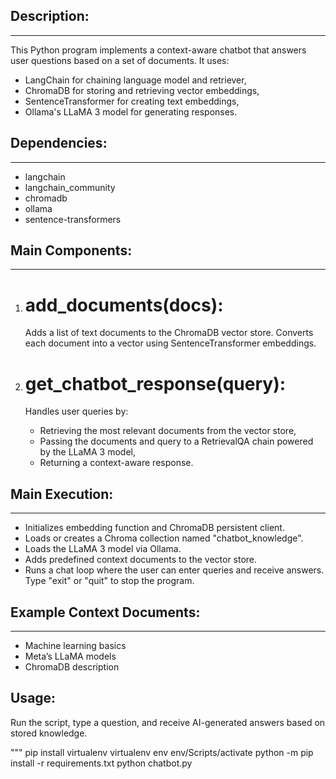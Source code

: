 

## Description:
------------
This Python program implements a context-aware chatbot that answers user questions based on a set of documents.
It uses:
- LangChain for chaining language model and retriever,
- ChromaDB for storing and retrieving vector embeddings,
- SentenceTransformer for creating text embeddings,
- Ollama's LLaMA 3 model for generating responses.

## Dependencies:
-------------
- langchain
- langchain_community
- chromadb
- ollama
- sentence-transformers

## Main Components:
----------------

1. # add_documents(docs):
    Adds a list of text documents to the ChromaDB vector store.
    Converts each document into a vector using SentenceTransformer embeddings.

2. # get_chatbot_response(query):
    Handles user queries by:
    - Retrieving the most relevant documents from the vector store,
    - Passing the documents and query to a RetrievalQA chain powered by the LLaMA 3 model,
    - Returning a context-aware response.

## Main Execution:
---------------
- Initializes embedding function and ChromaDB persistent client.
- Loads or creates a Chroma collection named "chatbot_knowledge".
- Loads the LLaMA 3 model via Ollama.
- Adds predefined context documents to the vector store.
- Runs a chat loop where the user can enter queries and receive answers.
  Type "exit" or "quit" to stop the program.

## Example Context Documents:
--------------------------
- Machine learning basics
- Meta’s LLaMA models
- ChromaDB description

Usage:
------
Run the script, type a question, and receive AI-generated answers based on stored knowledge.

"""
pip install virtualenv
virtualenv env
env/Scripts/activate
python -m pip install -r requirements.txt
python chatbot.py







